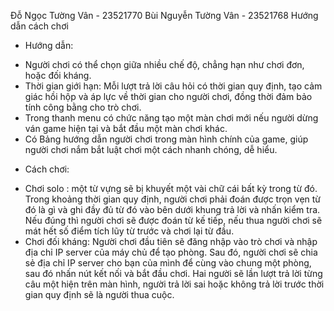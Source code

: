 Đỗ Ngọc Tường Vân - 23521770
Bùi Nguyễn Tường Vân - 23521768
Hướng dẫn cách chơi
- Hướng dẫn:
+ Người chơi có thể chọn giữa nhiều chế độ, chẳng hạn như chơi đơn, hoặc đối kháng.
+ Thời gian giới hạn: Mỗi lượt trả lời câu hỏi có thời gian quy định, tạo cảm giác hồi hộp và áp lực về thời gian cho người chơi, đồng thời đảm bảo tính công bằng cho trò chơi.
+ Trong thanh menu có chức năng tạo một màn chơi mới nếu người dừng ván game hiện tại và bắt đầu một màn chơi khác.
+ Có Bảng hướng dẫn người chơi trong màn hình chính của game, giúp người chơi nắm bắt luật chơi một cách nhanh chóng, dễ hiểu.
- Cách chơi:
+ Chơi solo : một từ vựng sẽ bị khuyết một vài chữ cái bất kỳ trong từ đó. Trong khoảng thời gian quy định, người chơi phải đoán được trọn vẹn từ đó là gì và ghi đầy đủ từ đó vào bên dưới khung trả lời và nhấn kiểm tra. Nếu đúng thì người chơi sẽ được đoán từ kế tiếp, nếu thua người chơi sẽ mát hết số điểm tích lũy từ trước và chơi lại từ đầu.
+ Chơi đối kháng: Người chơi đầu tiên sẽ đăng nhập vào trò chơi và nhập địa chỉ IP server của máy chủ để tạo phòng. Sau đó, người chơi sẽ chia sẻ địa chỉ IP server cho bạn của mình để cùng vào chung một phòng, sau đó nhấn nút kết nối và bắt đầu chơi. Hai người sẽ lần lượt trả lời từng câu một hiện trên màn hình, người trả lời sai hoặc không trả lời trước thời gian quy định sẽ là người thua cuộc.

